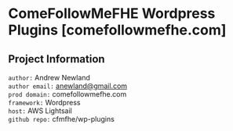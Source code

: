 # ComeFollowMeFHE Wordpress Plugins [comefollowmefhe.com]

## Project Information
`author:` Andrew Newland <br>
`author email:` anewland@gmail.com <br>
`prod domain:` comefollowmefhe.com <br>
`framework:` Wordpress <br>
`host:` AWS Lightsail <br>
`github repo:` cfmfhe/wp-plugins <br>